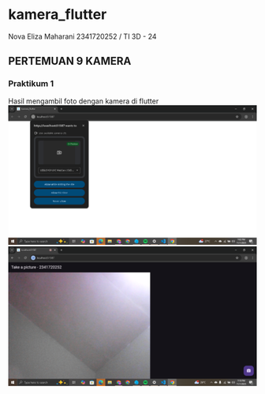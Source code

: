 # kamera_flutter

Nova Eliza Maharani
2341720252 / TI 3D - 24

## PERTEMUAN 9 KAMERA

### Praktikum 1

Hasil mengambil foto dengan kamera di flutter
![1](images/1.png)
![2](images/2.png)